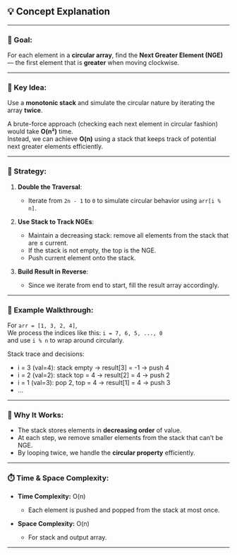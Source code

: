 ## 💡 Concept Explanation

---

### 🔑 Goal:
For each element in a **circular array**, find the **Next Greater Element (NGE)** — the first element that is **greater** when moving clockwise.

---

### 🧠 Key Idea:
Use a **monotonic stack** and simulate the circular nature by iterating the array **twice**.

A brute-force approach (checking each next element in circular fashion) would take **O(n²)** time.  
Instead, we can achieve **O(n)** using a stack that keeps track of potential next greater elements efficiently.

---

### 📐 Strategy:

1. **Double the Traversal**:
   - Iterate from `2n - 1` to `0` to simulate circular behavior using `arr[i % n]`.

2. **Use Stack to Track NGEs**:
   - Maintain a decreasing stack: remove all elements from the stack that are ≤ current.
   - If the stack is not empty, the top is the NGE.
   - Push current element onto the stack.

3. **Build Result in Reverse**:
   - Since we iterate from end to start, fill the result array accordingly.

---

### 📌 Example Walkthrough:

For `arr = [1, 3, 2, 4]`,  
We process the indices like this: `i = 7, 6, 5, ..., 0`  
and use `i % n` to wrap around circularly.

Stack trace and decisions:
- i = 3 (val=4): stack empty → result[3] = -1 → push 4  
- i = 2 (val=2): stack top = 4 → result[2] = 4 → push 2  
- i = 1 (val=3): pop 2, top = 4 → result[1] = 4 → push 3  
- ...

---

### 💼 Why It Works:

- The stack stores elements in **decreasing order** of value.
- At each step, we remove smaller elements from the stack that can’t be NGE.
- By looping twice, we handle the **circular property** efficiently.

---

### ⏱️ Time & Space Complexity:

- **Time Complexity:** O(n)  
  - Each element is pushed and popped from the stack at most once.

- **Space Complexity:** O(n)  
  - For stack and output array.

---
